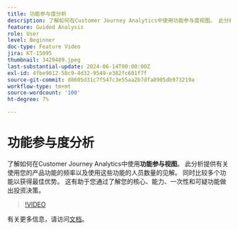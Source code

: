 ```yaml
---
title: 功能参与度分析
description: 了解如何在Customer Journey Analytics中使用功能参与度视图。 此分析提供有关使用您的产品功能的频率以及使用这些功能的人员数量的见解。
feature: Guided Analysis
role: User
level: Beginner
doc-type: Feature Video
jira: KT-15095
thumbnail: 3429489.jpeg
last-substantial-update: 2024-06-14T00:00:00Z
exl-id: 4fbe9012-58c9-4d32-9549-e382fc601f7f
source-git-commit: d8605d31c7f547c3e55aa2b7dfa8905db973219a
workflow-type: tm+mt
source-wordcount: '100'
ht-degree: 7%

---
```


# 功能参与度分析

了解如何在Customer Journey Analytics中使用&#x200B;**功能参与视图**。 此分析提供有关使用您的产品功能的频率以及使用这些功能的人员数量的见解。 同时比较多个功能以获得最佳优势。 这有助于您通过了解您的核心、能力、一次性和可疑功能做出投资决策。

>[!VIDEO](https://video.tv.adobe.com/v/3429489/&learn=on)

有关更多信息，请访问[文档](https://experienceleague.adobe.com/en/docs/analytics-platform/using/guided-analysis/feature-matrix/engagement)。
